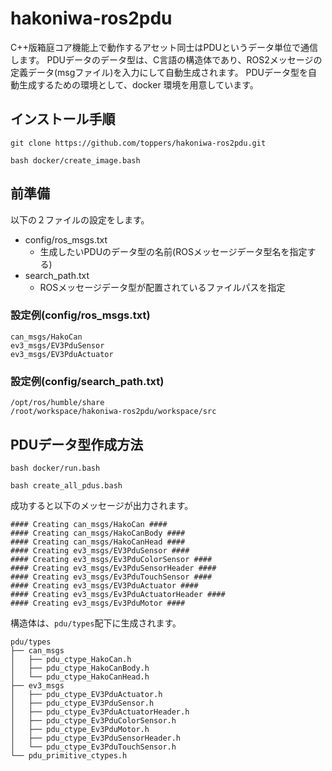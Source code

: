# hakoniwa-ros2pdu
C++版箱庭コア機能上で動作するアセット同士はPDUというデータ単位で通信します。
PDUデータのデータ型は、C言語の構造体であり、ROS2メッセージの定義データ(msgファイル)を入力にして自動生成されます。
PDUデータ型を自動生成するための環境として、docker 環境を用意しています。

## インストール手順

```
git clone https://github.com/toppers/hakoniwa-ros2pdu.git
```

```
bash docker/create_image.bash
```

## 前準備
以下の２ファイルの設定をします。

* config/ros_msgs.txt
  * 生成したいPDUのデータ型の名前(ROSメッセージデータ型名を指定する)
* search_path.txt
  * ROSメッセージデータ型が配置されているファイルパスを指定

### 設定例(config/ros_msgs.txt)

```
can_msgs/HakoCan
ev3_msgs/EV3PduSensor
ev3_msgs/EV3PduActuator
```

### 設定例(config/search_path.txt)

```
/opt/ros/humble/share
/root/workspace/hakoniwa-ros2pdu/workspace/src
```

## PDUデータ型作成方法

```
bash docker/run.bash
```

```
bash create_all_pdus.bash 
```

成功すると以下のメッセージが出力されます。

```
#### Creating can_msgs/HakoCan ####
#### Creating can_msgs/HakoCanBody ####
#### Creating can_msgs/HakoCanHead ####
#### Creating ev3_msgs/EV3PduSensor ####
#### Creating ev3_msgs/Ev3PduColorSensor ####
#### Creating ev3_msgs/Ev3PduSensorHeader ####
#### Creating ev3_msgs/Ev3PduTouchSensor ####
#### Creating ev3_msgs/EV3PduActuator ####
#### Creating ev3_msgs/Ev3PduActuatorHeader ####
#### Creating ev3_msgs/Ev3PduMotor ####
```

構造体は、`pdu/types`配下に生成されます。

```
pdu/types
├── can_msgs
│   ├── pdu_ctype_HakoCan.h
│   ├── pdu_ctype_HakoCanBody.h
│   └── pdu_ctype_HakoCanHead.h
├── ev3_msgs
│   ├── pdu_ctype_EV3PduActuator.h
│   ├── pdu_ctype_EV3PduSensor.h
│   ├── pdu_ctype_Ev3PduActuatorHeader.h
│   ├── pdu_ctype_Ev3PduColorSensor.h
│   ├── pdu_ctype_Ev3PduMotor.h
│   ├── pdu_ctype_Ev3PduSensorHeader.h
│   └── pdu_ctype_Ev3PduTouchSensor.h
└── pdu_primitive_ctypes.h
```



